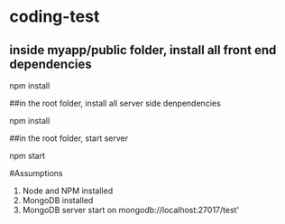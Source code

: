 # coding-test

## inside myapp/public folder, install all front end dependencies

npm install 

##in the root folder, install all server side denpendencies

npm install 

##in the root folder, start server

npm start

#Assumptions
1. Node and NPM installed
2. MongoDB installed
3. MongoDB server start on mongodb://localhost:27017/test'
